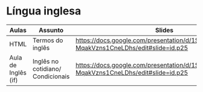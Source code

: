 # Língua inglesa

| Aulas | Assunto | Slides |
| ----- | ------- | ------ |
| HTML | Termos do inglês | https://docs.google.com/presentation/d/1ShIITkBFNNvRSkw-MqakVzns1CneLDhs/edit#slide=id.p25 |
| Aula de Inglês (if) | Inglês no cotidiano/ Condicionais | https://docs.google.com/presentation/d/1ShIITkBFNNvRSkw-MqakVzns1CneLDhs/edit#slide=id.p25 |
